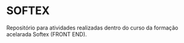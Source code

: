 # SOFTEX
Repositório para atividades realizadas dentro do curso da formação acelarada Softex (FRONT END).
